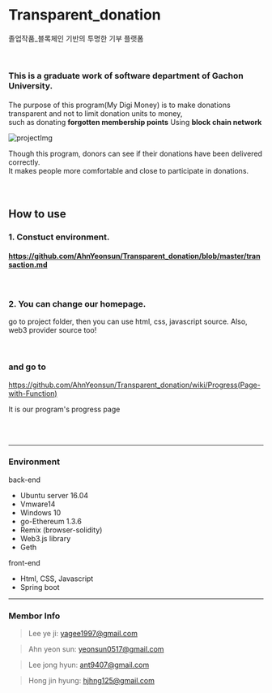 # Transparent_donation
졸업작품_블록체인 기반의 투명한 기부 플랫폼

<br>

### This is a graduate work of software department of Gachon University.
#### 
The purpose of this program(My Digi Money) is to make donations transparent and not to limit donation units to money,
<br>such as donating **forgotten membership points**  Using **block chain network** 

![projectImg](https://user-images.githubusercontent.com/19389288/58070224-32140700-7bd3-11e9-861d-445e4cff36ac.PNG)


Though this program, donors can see if their donations have been delivered correctly.<br>
It makes people more comfortable and close to participate in donations.
<br>
<br>
<br>

## How to use
### 1. Constuct environment.
#### https://github.com/AhnYeonsun/Transparent_donation/blob/master/transaction.md
<br>

### 2. You can change our homepage.
go to project folder, then you can use html, css, javascript source.
Also, web3 provider source too!

<br> 

### and go to
https://github.com/AhnYeonsun/Transparent_donation/wiki/Progress(Page-with-Function) <br>

It is our program's progress page

<br>
<br>

<hr>

### Environment
back-end
* Ubuntu server 16.04
* Vmware14
* Windows 10
* go-Ethereum 1.3.6
* Remix (browser-solidity)
* Web3.js library
* Geth

front-end
* Html, CSS, Javascript
* Spring boot

<hr>

### Membor Info

> Lee ye ji: yagee1997@gmail.com<br>

> Ahn yeon sun: yeonsun0517@gmail.com<br>

> Lee jong hyun: ant9407@gmail.com<br>

> Hong jin hyung: hjhng125@gmail.com
<br>
<br>
